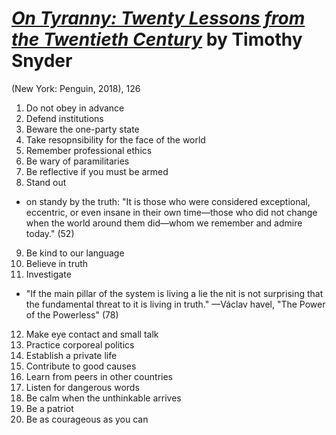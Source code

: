 # [*On Tyranny: Twenty Lessons from the Twentieth Century*](https://www.amazon.com/Tyranny-Twenty-Lessons-Twentieth-Century/dp/0804190119) by Timothy Snyder

(New York: Penguin, 2018), 126

1. Do not obey in advance
2. Defend institutions
3. Beware the one-party state
4. Take resopnsibility for the face of the world
5. Remember professional ethics
6. Be wary of paramilitaries
7. Be reflective if you must be armed
8. Stand out
  - on standy by the truth: "It is those who were considered exceptional, eccentric, or even insane in their own time—those who did not change when the world around them did—whom we remember and admire today." (52)
9. Be kind to our language
10. Believe in truth
11. Investigate
  - "If the main pillar of the system is living a lie the nit is not surprising that the fundamental threat to it is living in truth." —Václav havel, "The Power of the Powerless" (78)
12. Make eye contact and small talk
13. Practice corporeal politics
14. Establish a private life
15. Contribute to good causes
16. Learn from peers in other countries
17. Listen for dangerous words
18. Be calm when the unthinkable arrives
19. Be a patriot
20. Be as courageous as you can